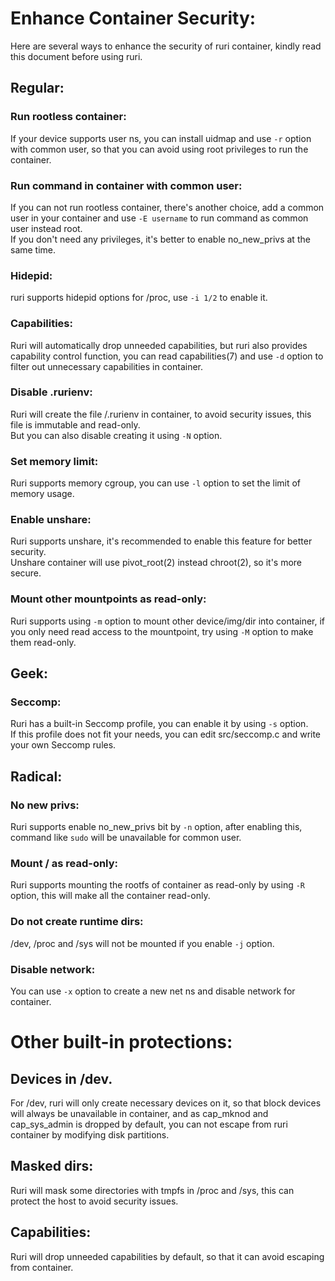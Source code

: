 # Enhance Container Security:
Here are several ways to enhance the security of ruri container, kindly read this document before using ruri.      
## Regular:
### Run rootless container:
If your device supports user ns, you can install uidmap and use `-r` option with common user, so that you can avoid using root privileges to run the container.      
### Run command in container with common user:
If you can not run rootless container, there's another choice, add a common user in your container and use `-E username` to run command as common user instead root.      
If you don't need any privileges, it's better to enable no_new_privs at the same time.      
### Hidepid:
ruri supports hidepid options for /proc, use `-i 1/2` to enable it.      
### Capabilities:
Ruri will automatically drop unneeded capabilities, but ruri also provides capability control function, you can read capabilities(7) and use `-d` option to filter out unnecessary capabilities in container.      
### Disable .rurienv:
Ruri will create the file /.rurienv in container, to avoid security issues, this file is immutable and read-only.      
But you can also disable creating it using `-N` option.      
### Set memory limit:
Ruri supports memory cgroup, you can use `-l` option to set the limit of memory usage.      
### Enable unshare:
Ruri supports unshare, it's recommended to enable this feature for better security.      
Unshare container will use pivot_root(2) instead chroot(2), so it's more secure.      
### Mount other mountpoints as read-only:
Ruri supports using `-m` option to mount other device/img/dir into container, if you only need read access to the mountpoint, try using `-M` option to make them read-only.      
## Geek:
### Seccomp:
Ruri has a built-in Seccomp profile, you can enable it by using `-s` option.      
If this profile does not fit your needs, you can edit src/seccomp.c and write your own Seccomp rules.      
## Radical:
### No new privs:
Ruri supports enable no_new_privs bit by `-n` option, after enabling this, command like `sudo` will be unavailable for common user.      
### Mount / as read-only:
Ruri supports mounting the rootfs of container as read-only by using `-R` option, this will make all the container read-only.      
### Do not create runtime dirs:
/dev, /proc and /sys will not be mounted if you enable `-j` option.      
### Disable network:
You can use `-x` option to create a new net ns and disable network for container.      
# Other built-in protections:
## Devices in /dev.
For /dev, ruri will only create necessary devices on it,  so that block devices will always be unavailable in container, and as cap_mknod and cap_sys_admin is dropped by default, you can not escape from ruri container by modifying disk partitions.      
## Masked dirs:
Ruri will mask some directories with tmpfs in /proc and /sys, this can protect the host to avoid security issues.      
## Capabilities: 
Ruri will drop unneeded capabilities by default, so that it can avoid escaping from container.      